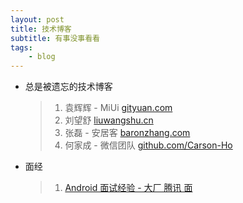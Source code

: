 ```yaml
---
layout: post
title: 技术博客
subtitle: 有事没事看看
tags:
    - blog
---
```


* 总是被遗忘的技术博客

  > 1. 袁辉辉 - MiUi [gityuan.com](http://gityuan.com/)
  > 2. 刘望舒 [liuwangshu.cn](http://liuwangshu.cn/)
  > 3. 张磊 - 安居客 [baronzhang.com](https://BaronZ88.github.io)
  > 4. 何家成 - 微信团队 [github.com/Carson-Ho](https://blog.csdn.net/carson_ho) 
  
* 面经

  > 1. [Android 面试经验 - 大厂 腾讯 面](https://www.jianshu.com/p/80971ed644a2?utm_campaign=haruki&utm_content=note&utm_medium=reader_share&utm_source=qq)
